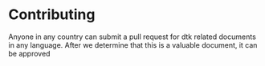 # Contributing

Anyone in any country can submit a pull request for dtk related documents in any language. 
After we determine that this is a valuable document, it can be approved